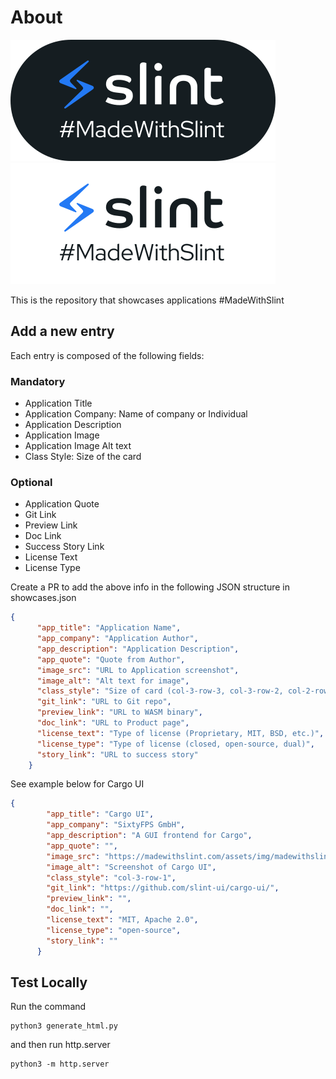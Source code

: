 # About

![#MadeWithSlint](./assets/img/MadeWithSlint-logo-light.svg#gh-light-mode-only)![#MadeWithSlint](./assets/img/MadeWithSlint-logo-dark.svg#gh-dark-mode-only)

This is the repository that showcases applications #MadeWithSlint

## Add a new entry

Each entry is composed of the following fields:

### Mandatory

- Application Title
- Application Company: Name of company or Individual
- Application Description
- Application Image
- Application Image Alt text
- Class Style: Size of the card

### Optional

- Application Quote
- Git Link
- Preview Link
- Doc Link
- Success Story Link
- License Text
- License Type

Create a PR to add the above info in the following JSON structure in showcases.json

```json
{
      "app_title": "Application Name",
      "app_company": "Application Author",
      "app_description": "Application Description",
      "app_quote": "Quote from Author",
      "image_src": "URL to Application screenshot",
      "image_alt": "Alt text for image",
      "class_style": "Size of card (col-3-row-3, col-3-row-2, col-2-row-2, col-2-row-1, col-1-row-1)",
      "git_link": "URL to Git repo",
      "preview_link": "URL to WASM binary",
      "doc_link": "URL to Product page",
      "license_text": "Type of license (Proprietary, MIT, BSD, etc.)",
      "license_type": "Type of license (closed, open-source, dual)",
      "story_link": "URL to success story"
    }
```

See example below for Cargo UI

```json
{
        "app_title": "Cargo UI",
        "app_company": "SixtyFPS GmbH",
        "app_description": "A GUI frontend for Cargo",
        "app_quote": "",
        "image_src": "https://madewithslint.com/assets/img/madewithslint-cargoui.png",
        "image_alt": "Screenshot of Cargo UI",
        "class_style": "col-3-row-1",
        "git_link": "https://github.com/slint-ui/cargo-ui/",
        "preview_link": "",
        "doc_link": "",
        "license_text": "MIT, Apache 2.0",
        "license_type": "open-source",
        "story_link": ""
      }
```

## Test Locally

Run the command

```shell
python3 generate_html.py
```

and then run http.server

```shell
python3 -m http.server
```
